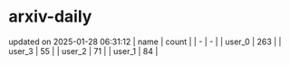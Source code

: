 # arxiv-daily
updated on 2025-01-28 06:31:12
| name | count |
| - | - |
| user_0 | 263 |
| user_3 | 55 |
| user_2 | 71 |
| user_1 | 84 |
